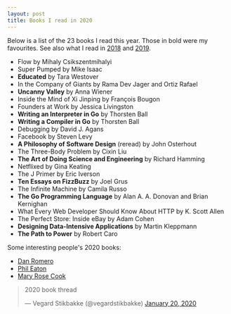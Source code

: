 ```yaml
---
layout: post
title: Books I read in 2020
---
```


Below is a list of the 23 books I read this year.
Those in bold were my favourites. 
See also what I read in [2018](/books-2018) and [2019](/books-2019).

- Flow by Mihaly Csikszentmihalyi
- Super Pumped by Mike Isaac
- **Educated** by Tara Westover
- In the Company of Giants by Rama Dev Jager and Ortiz Rafael
- **Uncanny Valley** by Anna Wiener
- Inside the Mind of Xi Jinping by François Bougon
- Founders at Work by Jessica Livingston
- **Writing an Interpreter in Go** by Thorsten Ball
- **Writing a Compiler in Go** by Thorsten Ball
- Debugging by David J. Agans
- Facebook by Steven Levy
- **A Philosophy of Software Design** (reread) by John Osterhout
- The Three-Body Problem by Cixin Liu
- **The Art of Doing Science and Engineering** by Richard Hamming
- Netflixed by Gina Keating
- The J Primer by Eric Iverson
- **Ten Essays on FizzBuzz** by Joel Grus
- The Infinite Machine by Camila Russo
- **The Go Programming Language** by Alan A. A. Donovan and Brian Kernighan
- What Every Web Developer Should Know About HTTP by K. Scott Allen
- The Perfect Store: Inside eBay by Adam Cohen
- **Designing Data-Intensive Applications** by Martin Kleppmann
- **The Path to Power** by Robert Caro

Some interesting people's 2020 books:
- [Dan Romero](https://danromero.org/2020-booklist.html)
- [Phil Eaton](https://notes.eatonphil.com/year-in-books-2020.html)
- [Mary Rose Cook](http://notebook.maryrosecook.com/BooksIreadin2020.html)

<blockquote class="twitter-tweet"><p lang="en" dir="ltr">2020 book thread</p>&mdash; Vegard Stikbakke (@vegardstikbakke) <a href="https://twitter.com/vegardstikbakke/status/1219219790549614592?ref_src=twsrc%5Etfw">January 20, 2020</a></blockquote> <script async src="https://platform.twitter.com/widgets.js" charset="utf-8"></script> 
